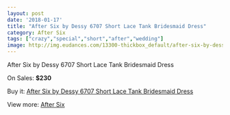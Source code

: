 ```yaml
---
layout: post
date: '2018-01-17'
title: "After Six by Dessy 6707 Short Lace Tank Bridesmaid Dress"
category: After Six
tags: ["crazy","special","short","after","wedding"]
image: http://img.eudances.com/13300-thickbox_default/after-six-by-dessy-6707-short-lace-tank-bridesmaid-dress.jpg
---
```

After Six by Dessy 6707 Short Lace Tank Bridesmaid Dress

On Sales: **$230**
<a href="https://www.eudances.com/en/after-six/4021-after-six-by-dessy-6707-short-lace-tank-bridesmaid-dress.html"><amp-img layout="responsive" width="600" height="600" src="//img.eudances.com/13300-thickbox_default/after-six-by-dessy-6707-short-lace-tank-bridesmaid-dress.jpg" alt="After Six by Dessy 6707 Short Lace Tank Bridesmaid Dress 0" /></a>
<a href="https://www.eudances.com/en/after-six/4021-after-six-by-dessy-6707-short-lace-tank-bridesmaid-dress.html"><amp-img layout="responsive" width="600" height="600" src="//img.eudances.com/13303-thickbox_default/after-six-by-dessy-6707-short-lace-tank-bridesmaid-dress.jpg" alt="After Six by Dessy 6707 Short Lace Tank Bridesmaid Dress 1" /></a>
<a href="https://www.eudances.com/en/after-six/4021-after-six-by-dessy-6707-short-lace-tank-bridesmaid-dress.html"><amp-img layout="responsive" width="600" height="600" src="//img.eudances.com/13302-thickbox_default/after-six-by-dessy-6707-short-lace-tank-bridesmaid-dress.jpg" alt="After Six by Dessy 6707 Short Lace Tank Bridesmaid Dress 2" /></a>
<a href="https://www.eudances.com/en/after-six/4021-after-six-by-dessy-6707-short-lace-tank-bridesmaid-dress.html"><amp-img layout="responsive" width="600" height="600" src="//img.eudances.com/13301-thickbox_default/after-six-by-dessy-6707-short-lace-tank-bridesmaid-dress.jpg" alt="After Six by Dessy 6707 Short Lace Tank Bridesmaid Dress 3" /></a>

Buy it: [After Six by Dessy 6707 Short Lace Tank Bridesmaid Dress](https://www.eudances.com/en/after-six/4021-after-six-by-dessy-6707-short-lace-tank-bridesmaid-dress.html "After Six by Dessy 6707 Short Lace Tank Bridesmaid Dress")

View more: [After Six](https://www.eudances.com/en/50-after-six "After Six")